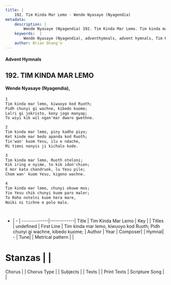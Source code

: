 ```yaml
---
title: |
    192. Tim Kinda Mar Lemo - Wende Nyasaye (Nyagendia)
metadata:
    description: |
        Wende Nyasaye (Nyagendia) 192. Tim Kinda Mar Lemo. Tim kinda mar lemo, kiwuoyo kod Ruoth; Pidh chunyi gi wachne, kibedo kuome; Lalri gi jokristo, kony jogo manyap; To wiyi kik wil ngan'mar dwaro gwethne.  
    keywords:  |
        Wende Nyasaye (Nyagendia), adventhymnals, advent hymnals, Tim Kinda Mar Lemo, Tim kinda mar lemo, kiwuoyo kod Ruoth; Pidh chunyi gi wachne, kibedo kuome;. 
    author: Brian Onang'o
---
```


#### Advent Hymnals
## 192. TIM KINDA MAR LEMO
####  Wende Nyasaye (Nyagendia),

```txt
1
Tim kinda mar lemo, kiwuoyo kod Ruoth;
Pidh chunyi gi wachne, kibedo kuome;
Lalri gi jokristo, kony jogo manyap;
To wiyi kik wil ngan'mar dwaro gwethne.

2
Tim kinda mar lemo, piny kadho piyo;
Ket kinde mar bedo apanda kod Ruoth;
Tin'wan' kuom Yesu, ilu e ndache,
Mi timni nonyis ji kichalo kode.

3
Tim kinda mar lemo, Ruoth oteloni;
Kik iring e nyime, to kik idon'chien;
E mor kata chandruok, lu Yesu pile;
Chom wan' kuom Yesu, kigeno wachne.

4
Tim kinda mar lemo, chunyi okuwe mos;
Yie Yesu chik chunyi kuom paro maler;
To Roho notelni kuom hera mare,
Noiki ni tichne e polo malo.




```

- |   -  |
-------------|------------|
Title | Tim Kinda Mar Lemo |
Key |  |
Titles | undefined |
First Line | Tim kinda mar lemo, kiwuoyo kod Ruoth; Pidh chunyi gi wachne, kibedo kuome; |
Author | 
Year | 
Composer| |
Hymnal|  - |
Tune|  |
Metrical pattern | |
# Stanzas |  |
Chorus |  |
Chorus Type |  |
Subjects | |
Texts |  |
Print Texts | 
Scripture Song |  |
    
